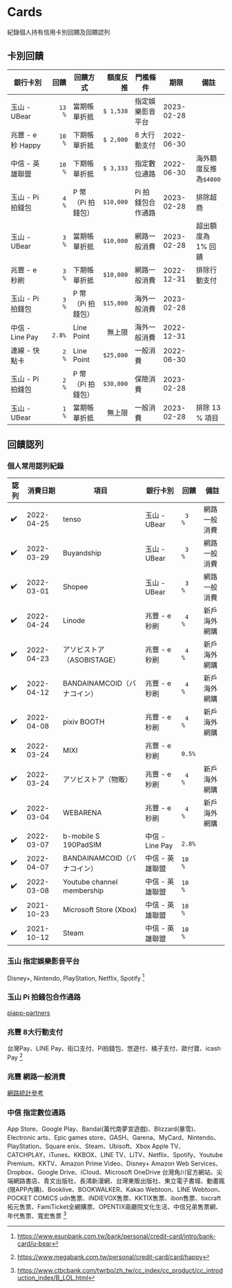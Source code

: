 # Cards

紀錄個人持有信用卡別回饋及回饋認列


## 卡別回饋

銀行卡別           | 回饋   | 回饋方式        | 額度反推  | 門檻條件         | 期限        | 備註
-----------------|------:|---------------|--------:|----------------|------------|-----
玉山 - UBear      |`13  %`| 當期帳單折抵     |`$ 1,538`| 指定娛樂影音平台   | 2023-02-28
兆豐 - e 秒 Happy　|`10  %`| 下期帳單折抵     |`$ 2,000`| 8 大行動支付　    | 2022-06-30
中信 - 英雄聯盟     |`10  %`| 下期帳單折抵     |`$ 3,333`| 指定數位通路      | 2022-06-30 | 海外額度反推為`$4000`
玉山 - Pi 拍錢包　  |` 4  %`| P 幣（Pi 拍錢包）|`$10,000`| Pi 拍錢包合作通路　| 2023-02-28 | 排除超商
玉山 - UBear      |` 3  %`| 當期帳單折抵     |`$10,000`| 網路一般消費      | 2023-02-28 | 超出額度為 1% 回饋
兆豐 - e 秒刷      |` 3  %`| 下期帳單折抵     |`$10,000`| 網路一般消費      | 2022-12-31 | 排除行動支付
玉山 - Pi 拍錢包　  |` 3  %`| P 幣（Pi 拍錢包）|`$15,000`| 海外一般消費      | 2023-02-28
中信 - Line Pay   |` 2.8%`| Line Point    | 無上限　  | 海外一般消費      | 2022-12-31
連線 - 快點卡　     |` 2  %`| Line Point    |`$25,000`| 一般消費         | 2022-06-30
玉山 - Pi 拍錢包　  |` 2  %`| P 幣（Pi 拍錢包）|`$30,000`| 保險消費         | 2023-02-28
玉山 - UBear      |` 1  %`| 當期帳單折抵     | 無上限　  | 一般消費         | 2023-02-28 | 排除 13 % 項目


## 回饋認列

### 個人常用認列紀錄

認列 | 消費日期     | 項目                        | 銀行卡別         | 回饋   | 備註
----|------------|----------------------------|----------------|-------|-
✔️  | 2022-04-25 | tenso                      | 玉山 - UBear    |` 3  %`| 網路一般消費
✔️  | 2022-03-29 | Buyandship                 | 玉山 - UBear    |` 3  %`| 網路一般消費
✔️  | 2022-03-01 | Shopee                     | 玉山 - UBear    |` 3  %`| 網路一般消費
✔️  | 2022-04-24 | Linode                     | 兆豐 - e 秒刷    |` 4  %`| 新戶海外網購
✔️  | 2022-04-23 | アソビストア（ASOBISTAGE）     | 兆豐 - e 秒刷    |` 4  %`| 新戶海外網購
✔️  | 2022-04-12 | BANDAINAMCOID（バナコイン）　  | 兆豐 - e 秒刷    |` 4  %`| 新戶海外網購
✔️  | 2022-04-08 | pixiv BOOTH                | 兆豐 - e 秒刷    |` 4  %`| 新戶海外網購
❌  | 2022-03-24 | MIXI                       | 兆豐 - e 秒刷    |` 0.5%`
✔️  | 2022-03-24 | アソビストア（物販）            | 兆豐 - e 秒刷    |` 4  %`| 新戶海外網購
✔️  | 2022-03-04 | WEBARENA                   | 兆豐 - e 秒刷    |` 4  %`| 新戶海外網購
✔️  | 2022-03-07 | b-mobile S 190PadSIM       | 中信 - Line Pay |` 2.8%`
✔️  | 2022-04-07 | BANDAINAMCOID（バナコイン）　  | 中信 - 英雄聯盟   |`10  %`
✔️  | 2022-03-08 | Youtube channel membership | 中信 - 英雄聯盟   |`10  %`
✔️  | 2021-10-23 | Microsoft Store (Xbox)     | 中信 - 英雄聯盟   |`10  %`
✔️  | 2021-10-12 | Steam                      | 中信 - 英雄聯盟   |`10  %`


### 玉山 指定娛樂影音平台

Disney+, Nintendo, PlayStation, Netflix, Spotify [^1]


### 玉山 Pi 拍錢包合作通路

[piapp-partners](https://www.piapp.com.tw/enterprise/partners)


### 兆豐 8大行動支付

台灣Pay、LINE Pay、街口支付、Pi拍錢包、悠遊付、橘子支付、歐付寶、icash Pay [^2]


### 兆豐 網路一般消費

[網路統計參考](https://docs.google.com/spreadsheets/d/e/2PACX-1vRKRbikGbmzN266nhb4mJcRw2-LYG3qODVmzMGFZKLVf3MrKoBJI74NaBlSX9nOsq8HOhSFOEy0n8TF/pubhtml)


### 中信 指定數位通路

App Store、Google Play、Bandai(萬代南夢宮遊戲)、Blizzard(暴雪)、Electronic arts、Epic games store、GASH、Garena、MyCard、Nintendo、PlayStation、Square enix、Steam、Ubisoft、Xbox
Apple TV、CATCHPLAY、iTunes、KKBOX、LINE TV、LiTV、Netflix、Spotify、Youtube Premium、KKTV、Amazon Prime Video、Disney+
Amazon Web Services、Dropbox、Google Drive、iCloud、Microsoft OneDrive
台灣角川官方網站、尖端網路書店、青文出版社、長鴻新漫網、台灣東販出版社、東立電子書城、動畫瘋(限APP內購)、Booklive、BOOKWALKER、Kakao Webtoon、LINE Webtoon、POCKET COMICS
udn售票、iNDIEVOX售票、KKTIX售票、ibon售票、tixcraft拓元售票、FamiTicket全網購票、OPENTIX兩廳院文化生活、中信兄弟售票網、年代售票、寬宏售票
[^3]


[^1]: https://www.esunbank.com.tw/bank/personal/credit-card/intro/bank-card/u-bear
[^2]: https://www.megabank.com.tw/personal/credit-card/card/happy
[^3]: https://www.ctbcbank.com/twrbo/zh_tw/cc_index/cc_product/cc_introduction_index/B_LOL.html
